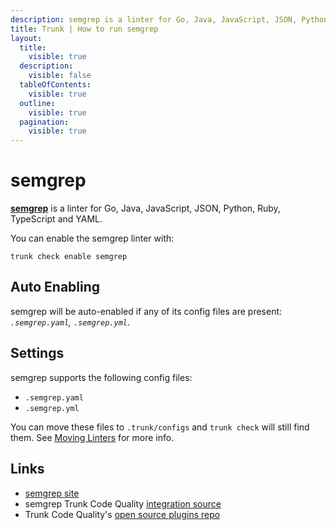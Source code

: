 ```yaml
---
description: semgrep is a linter for Go, Java, JavaScript, JSON, Python, Ruby, TypeScript and YAML
title: Trunk | How to run semgrep
layout:
  title:
    visible: true
  description:
    visible: false
  tableOfContents:
    visible: true
  outline:
    visible: true
  pagination:
    visible: true
---
```


# semgrep

[**semgrep**](https://github.com/returntocorp/semgrep#readme) is a linter for Go, Java, JavaScript, JSON, Python, Ruby, TypeScript and YAML.

You can enable the semgrep linter with:

```shell
trunk check enable semgrep
```

## Auto Enabling

semgrep will be auto-enabled if any of its config files are present: *`.semgrep.yaml`, `.semgrep.yml`*.

## Settings

semgrep supports the following config files:
* `.semgrep.yaml`
* `.semgrep.yml`

You can move these files to `.trunk/configs` and `trunk check` will still find them. See [Moving Linters](../configure-linters#moving-linters) for more info.




## Links

- [semgrep site](https://github.com/returntocorp/semgrep#readme)
- semgrep Trunk Code Quality [integration source](https://github.com/trunk-io/plugins/tree/main/linters/semgrep)
- Trunk Code Quality's [open source plugins repo](https://github.com/trunk-io/plugins/tree/main)
